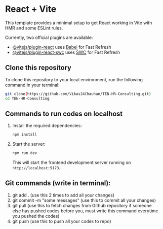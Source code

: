 # React + Vite

This template provides a minimal setup to get React working in Vite with HMR and some ESLint rules.

Currently, two official plugins are available:

- [@vitejs/plugin-react](https://github.com/vitejs/vite-plugin-react/blob/main/packages/plugin-react/README.md) uses [Babel](https://babeljs.io/) for Fast Refresh
- [@vitejs/plugin-react-swc](https://github.com/vitejs/vite-plugin-react-swc) uses [SWC](https://swc.rs/) for Fast Refresh


## Clone this repository

To clone this repository to your local environment, run the following command in your terminal:

```bash
git clone(https://github.com/Vikas24Chauhan/TEN-HR-Consulting,git)
cd TEN-HR-Consulting
```

## Commands to run codes on localhost

1. Install the required dependencies:
   ```bash
   npm install
   ```

2. Start the server:
   ```bash
   npm run dev
   ```

   This will start the frontend development server running on `http://localhost:5173`.



## Git commands (write in terminal):
1. git add . (use this 2 times to add all your changes)
2. git commit -m "some messages" (use this to commit all your changes)
3. git pull (use this to fetch changes from Github repository if someone else has pushed codes before you, must write this command everytime you pushed the codes)
4. git push (use this to push all your codes to repo)
